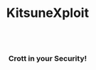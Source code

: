 <h1 align="center">
  KitsuneXploit
</h1>
<br><br>
<h3 align="center">
  Crott in your Security!
</h3>

